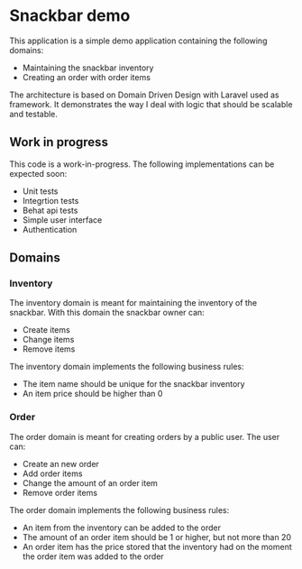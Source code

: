 # Snackbar demo

This application is a simple demo application containing the following domains:
 - Maintaining the snackbar inventory
 - Creating an order with order items

The architecture is based on Domain Driven Design with Laravel used as framework. It demonstrates the way I deal with logic that should be scalable and testable.

## Work in progress
This code is a work-in-progress. The following implementations can be expected soon:
- Unit tests
- Integrtion tests
- Behat api tests
- Simple user interface
- Authentication

## Domains
### Inventory
The inventory domain is meant for maintaining the inventory of the snackbar. With this domain the snackbar owner can:
 - Create items
 - Change items
 - Remove items

The inventory domain implements the following business rules:
- The item name should be unique for the snackbar inventory
- An item price should be higher than 0
### Order
The order domain is meant for creating orders by a public user. The user can:
 - Create an new order
 - Add order items
 - Change the amount of an order item
 - Remove order items

The order domain implements the following business rules:
- An item from the inventory can be added to the order
- The amount of an order item should be 1 or higher, but not more than 20
- An order item has the price stored that the inventory had on the moment the order item was added to the order
